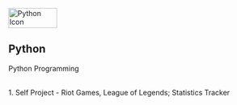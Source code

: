 <p align="left">
  <a href="http://github.com/jfdsr">
    <img src="https://upload.wikimedia.org/wikipedia/commons/f/f8/Python_logo_and_wordmark.svg" alt="Python Icon" width="96" height="40">
  </a>
  <h2 align="left">Python</h2>
  <p align="left">Python Programming</p>
  <br>1. Self Project - Riot Games, League of Legends; Statistics Tracker
</p>
